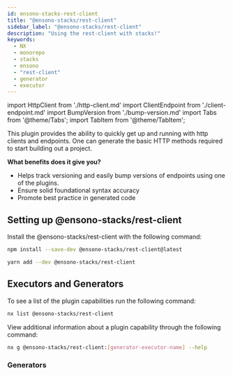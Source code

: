 ```yaml
---
id: ensono-stacks-rest-client
title: "@ensono-stacks/rest-client"
sidebar_label: "@ensono-stacks/rest-client"
description: "Using the rest-client with stacks!"
keywords:
  - NX
  - monorepo
  - stacks
  - ensono
  - "rest-client"
  - generator
  - executor
---
```


import HttpClient from './http-client.md'
import ClientEndpoint from './client-endpoint.md'
import BumpVersion from './bump-version.md'
import Tabs from '@theme/Tabs';
import TabItem from '@theme/TabItem';

This plugin provides the ability to quickly get up and running with http clients and endpoints. One can generate the basic HTTP methods required to start building out a project.

**What benefits does it give you?**

- Helps track versioning and easily bump versions of endpoints using one of the plugins.
- Ensure solid foundational syntax accuracy
- Promote best practice in generated code

## Setting up @ensono-stacks/rest-client

Install the @ensono-stacks/rest-client with the following command:

 <Tabs>
  <TabItem value="npm" label="npm">

```bash
npm install --save-dev @ensono-stacks/rest-client@latest
```

  </TabItem>
  <TabItem value="yarn" label="yarn">

```bash
yarn add --dev @ensono-stacks/rest-client
```

  </TabItem>
 </Tabs>

## Executors and Generators

To see a list of the plugin capabilities run the following command:

```bash
nx list @ensono-stacks/rest-client
```

View additional information about a plugin capability through the following command:

```bash
nx g @ensono-stacks/rest-client:[generator-executor-name] --help
```

### Generators
<!-- markdownlint-disable MD033 -->
<HttpClient />
<ClientEndpoint />
<BumpVersion />
